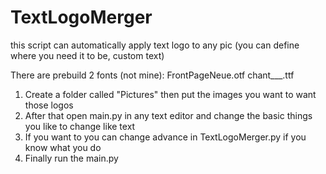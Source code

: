 # TextLogoMerger
this script can automatically apply text logo to any pic (you can define where you need it to be, custom text)

There are prebuild 2 fonts (not mine):
FrontPageNeue.otf
chant___.ttf

1. Create a folder called "Pictures" then put the images you want to want those logos
2. After that open main.py in any text editor and change the basic things you like to change like text
3. If you want to you can change advance in TextLogoMerger.py if you know what you do
4. Finally run the main.py 
